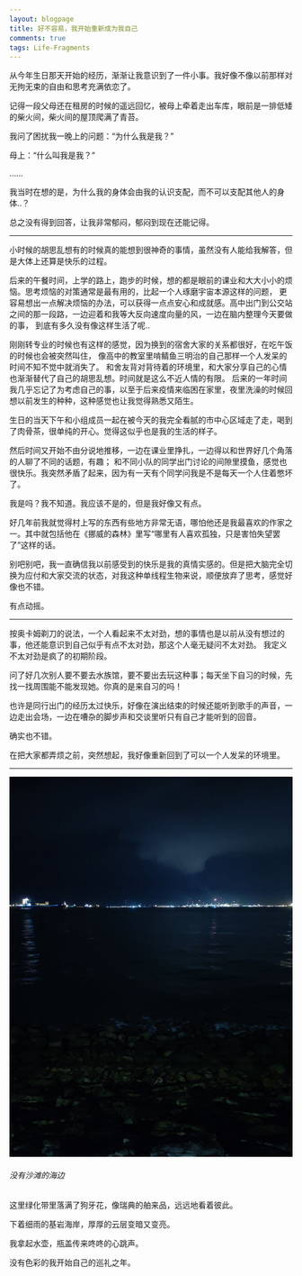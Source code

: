 ```yaml
---
layout: blogpage
title: 好不容易，我开始重新成为我自己
comments: true
tags: Life-Fragments
---
```


从今年生日那天开始的经历，渐渐让我意识到了一件小事。我好像不像以前那样对无拘无束的自由和思考充满依恋了。

记得一段父母还在租房的时候的遥远回忆，被母上牵着走出车库，眼前是一排低矮的柴火间，柴火间的屋顶爬满了青苔。

我问了困扰我一晚上的问题：“为什么我是我？”

母上：“什么叫我是我？”

……

我当时在想的是，为什么我的身体会由我的认识支配，而不可以支配其他人的身体..？

总之没有得到回答，让我非常郁闷，郁闷到现在还能记得。

---

小时候的胡思乱想有的时候真的能想到很神奇的事情，虽然没有人能给我解答，但是大体上还算是快乐的过程。

后来的午餐时间，上学的路上，跑步的时候，想的都是眼前的课业和大大小小的烦恼。思考烦恼的对策通常是最有用的，比起一个人琢磨宇宙本源这样的问题，
更容易想出一点解决烦恼的办法，可以获得一点点安心和成就感。高中出门到公交站之间的那一段路，一边迎着和我等大反向速度向量的风，一边在脑内整理今天要做的事，
到底有多久没有像这样生活了呢..

刚刚转专业的时候也有这样的感觉，因为换到的宿舍大家的关系都很好，在吃午饭的时候也会被突然叫住，
像高中的教室里啃鲭鱼三明治的自己那样一个人发呆的时间不知不觉中就消失了。
和舍友背对背待着的环境里，和大家分享自己的心情也渐渐替代了自己的胡思乱想。时间就是这么不近人情的有限。
后来的一年时间我几乎忘记了为考虑自己的事，以至于后来疫情来临困在家里，夜里洗澡的时候回想以前发生的种种，这种感觉也让我觉得熟悉又陌生。

生日的当天下午和小组成员一起在被今天的我完全看腻的市中心区域走了走，喝到了肉骨茶，很单纯的开心。觉得这似乎也是我的生活的样子。

然后时间又开始不由分说地推移，一边在课业里挣扎，一边得以和世界好几个角落的人聊了不同的话题，有趣；
和不同小队的同学出门讨论的间隙里摸鱼，感觉也很快乐。我突然矛盾了起来，因为有一天有个同学问我是不是每天一个人住着憋坏了。

我是吗？我不知道。我应该不是的，但是我好像又有点。

好几年前我就觉得村上写的东西有些地方非常无语，哪怕他还是我最喜欢的作家之一。其中就包括他在《挪威的森林》里写“哪里有人喜欢孤独，只是害怕失望罢了”这样的话。

别吧别吧，我一直确信我以前感受到的快乐是我的真情实感的。但是把大脑完全切换为应付和大家交流的状态，对我这种单线程生物来说，顺便放弃了思考，感觉好像也不错。

有点动摇。

---

按奥卡姆剃刀的说法，一个人看起来不太对劲，想的事情也是以前从没有想过的事，他还能意识到自己似乎有点不太对劲，那这个人毫无疑问不太对劲。
我定义不太对劲是疯了的初期阶段。

问了好几次别人要不要去水族馆，要不要出去玩这种事；每天坐下自习的时候，先找一找周围能不能发现她。你真的是来自习的吗！

也许是同行出门的经历太过快乐，好像在演出结束的时候还能听到歌手的声音，一边走出会场，一边在嘈杂的脚步声和交谈里听只有自己才能听到的回音。

确实也不错。

在把大家都弄烦之前，突然想起，我好像重新回到了可以一个人发呆的环境里。

---
<div class="hovereffect">
    <div class="illustration" >
        <a class="chocolat-image"  href="/images/illustration/2020-12-19/shore.png"><img src="/images/illustration/2020-12-19/shore.png" class="img-responsive" alt="海"></a>
        <h6>没有沙滩的海边</h6>
    </div>
</div>


这里绿化带里落满了狗牙花，像瑞典的舶来品，远远地看着彼此。

下着细雨的基岩海岸，厚厚的云层变暗又变亮。

我拿起水壶，瓶盖传来咚咚的心跳声。

没有色彩的我开始自己的巡礼之年。